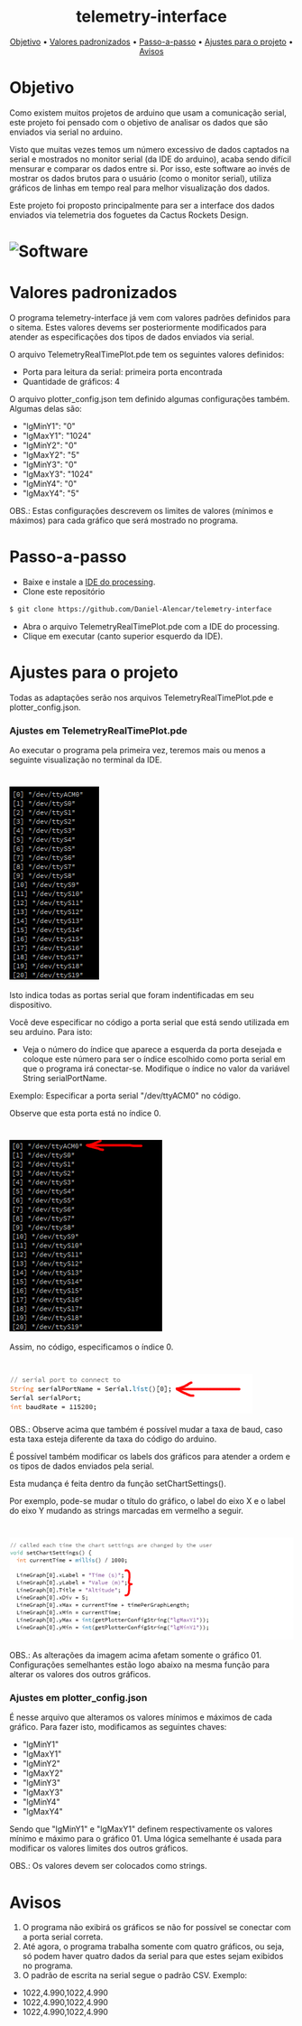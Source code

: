 
<h1 align="center">
  telemetry-interface
</h1>

<p align="center">
 <a href="#objetivo">Objetivo</a> •
 <a href="#valores-padronizados">Valores padronizados</a> • 
 <a href="#passo-a-passo">Passo-a-passo</a> • 
 <a href="#ajustes-para-o-projeto">Ajustes para o projeto</a> • 
 <a href="#avisos">Avisos</a>
</p>

# Objetivo

<p>
Como existem muitos projetos de arduino que usam a comunicação serial, este projeto foi pensado com o objetivo de analisar os dados que são enviados via serial no arduino. 

Visto que muitas vezes temos um número excessivo de dados captados na serial e mostrados no monitor serial (da IDE do arduino), acaba sendo difícil mensurar e comparar os dados entre si. Por isso, este software ao invés de mostrar os dados brutos para o usuário (como o monitor serial), utiliza gráficos de linhas em tempo real para melhor visualização dos dados.

Este projeto foi proposto principalmente para ser a interface dos dados enviados via telemetria dos foguetes da Cactus Rockets Design.
</p>

<p align="center">
  <h1 style="display: flex;">
    <img alt="Software" title="Software" src="./assets/ínterface parachute off.png" />
  </h1>
</p>

# Valores padronizados

O programa telemetry-interface já vem com valores padrões definidos para o sitema. Estes valores devems ser posteriormente modificados para atender as especificações dos tipos de dados enviados via serial.

O arquivo TelemetryRealTimePlot.pde tem os seguintes valores definidos:

- Porta para leitura da serial: primeira porta encontrada
- Quantidade de gráficos: 4

O arquivo plotter_config.json tem definido algumas configurações também. Algumas delas são:

- "lgMinY1": "0"
- "lgMaxY1": "1024"
- "lgMinY2": "0"
- "lgMaxY2": "5"
- "lgMinY3": "0"
- "lgMaxY3": "1024"
- "lgMinY4": "0"
- "lgMaxY4": "5"

OBS.: Estas configurações descrevem os limites de valores (mínimos e máximos) para cada gráfico que será mostrado no programa.

# Passo-a-passo

- Baixe e instale a [IDE do processing](https://processing.org/download).
- Clone este repositório
```bash
$ git clone https://github.com/Daniel-Alencar/telemetry-interface
```

- Abra o arquivo TelemetryRealTimePlot.pde com a IDE do processing.
- Clique em executar (canto superior esquerdo da IDE).


# Ajustes para o projeto

Todas as adaptações serão nos arquivos TelemetryRealTimePlot.pde e plotter_config.json.

### Ajustes em TelemetryRealTimePlot.pde

Ao executar o programa pela primeira vez, teremos mais ou menos a seguinte visualização no terminal da IDE.

<p align="center">
  <h1 style="display: flex;">
    <img alt="Portas serial" title="Portas serial" src="./assets/serialPorts.png" />
  </h1>
</p>

Isto indica todas as portas serial que foram indentificadas em seu dispositivo.

Você deve especificar no código a porta serial que está sendo utilizada em seu arduino. Para isto:

- Veja o número do índice que aparece a esquerda da porta desejada e coloque este número para ser o índice escolhido como porta serial em que o programa irá conectar-se. Modifique o índice no valor da variável String serialPortName.

Exemplo: Especificar a porta serial "/dev/ttyACM0" no código.

Observe que esta porta está no índice 0.

<p align="center">
  <h1 style="display: flex;">
    <img alt="Porta serial escolhida" title="Porta serial escolhida" src="./assets/serialPortChoice.png" />
  </h1>
</p>

Assim, no código, especificamos o índice 0.

<p>
  <h1 style="display: flex;">
    <img alt="Configuração da porta serial" title="Configuração da porta serial" src="./assets/serialPortChange.png" />
  </h1>
</p>

OBS.: Observe acima que também é possível mudar a taxa de baud, caso esta taxa esteja diferente da taxa do código do arduino.

É possível também modificar os labels dos gráficos para atender a ordem e os tipos de dados enviados pela serial.

Esta mudança é feita dentro da função setChartSettings(). 

Por exemplo, pode-se mudar o título do gráfico, o label do eixo X e o label do eixo Y mudando as strings marcadas em vermelho a seguir.

<p align="center">
  <h1 style="display: flex;">
    <img alt="Configuração de labels do gráfico" title="Configuração de labels do gráfico" src="./assets/labelsChange.png" />
  </h1>
</p>

OBS.: As alterações da imagem acima afetam somente o gráfico 01. Configurações semelhantes estão logo abaixo na mesma função para alterar os valores dos outros gráficos.

### Ajustes em plotter_config.json

É nesse arquivo que alteramos os valores mínimos e máximos de cada gráfico. Para fazer isto, modificamos as seguintes chaves:

- "lgMinY1"
- "lgMaxY1"
- "lgMinY2"
- "lgMaxY2"
- "lgMinY3"
- "lgMaxY3"
- "lgMinY4"
- "lgMaxY4"

Sendo que "lgMinY1" e "lgMaxY1" definem respectivamente os valores mínimo e máximo para o gráfico 01. Uma lógica semelhante é usada para modificar os valores limites dos outros gráficos.

OBS.: Os valores devem ser colocados como strings.

# Avisos
1. O programa não exibirá os gráficos se não for possível se conectar com a porta serial correta.
2. Até agora, o programa trabalha somente com quatro gráficos, ou seja, só podem haver quatro dados da serial para que estes sejam exibidos no programa.
3. O padrão de escrita na serial segue o padrão CSV. Exemplo:
- 1022,4.990,1022,4.990
- 1022,4.990,1022,4.990
- 1022,4.990,1022,4.990

